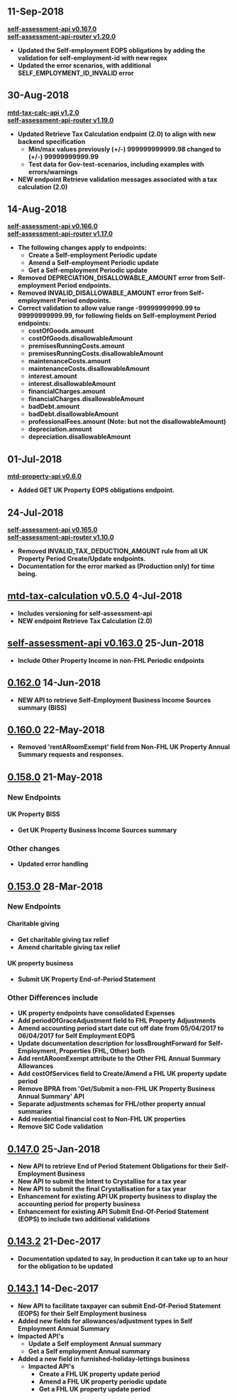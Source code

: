 ## 11-Sep-2018
<b>[self-assessment-api v0.167.0](https://github.com/hmrc/self-assessment-api/releases/tag/v0.167.0)<br>
<b>[self-assessment-api-router v1.20.0](https://github.com/hmrc/self-assessment-api-router/releases/tag/v1.20.0)</b>
* Updated the Self-employment EOPS obligations by adding the validation for self-employment-id with new regex
* Updated the error scenarios, with additional SELF_EMPLOYMENT_ID_INVALID error

## 30-Aug-2018
<b>[mtd-tax-calc-api v​1.2.0](https://github.com/hmrc/mtd-tax-calculation/releases/tag/v1.2.0)<br>
<b>[self-assessment-api-router v1.19.0](https://github.com/hmrc/self-assessment-api-router/releases/tag/v1.19.0)</b>
* Updated Retrieve Tax Calculation endpoint (2.0) to align with new backend specification
    * Min/max values previously (+/-) 999999999999.98 changed to (+/-) 99999999999.99
    * Test data for Gov-test-scenarios, including examples with errors/warnings
* NEW endpoint Retrieve validation messages associated with a tax calculation (2.0)

## 14-Aug-2018
<b>[self-assessment-api v0.166.0](https://github.com/hmrc/self-assessment-api/releases/tag/v0.166.0)<br>
<b>[self-assessment-api-router v1.17.0](https://github.com/hmrc/self-assessment-api-router/releases/tag/v1.17.0)</b>
* The following changes apply to endpoints:
    * Create a Self-employment Periodic update
    * Amend a Self-employment Periodic update
    * Get a Self-employment Periodic update
* Removed DEPRECIATION_DISALLOWABLE_AMOUNT error from Self-employment Period endpoints.
* Removed INVALID_DISALLOWABLE_AMOUNT error from Self-employment Period endpoints.
* Correct validation to allow value range -99999999999.99 to 99999999999.99, for following fields on Self-employment Period endpoints:
    * costOfGoods.amount
    * costOfGoods.disallowableAmount
    * premisesRunningCosts.amount
    * premisesRunningCosts.disallowableAmount
    * maintenanceCosts.amount
    * maintenanceCosts.disallowableAmount
    * interest.amount
    * interest.disallowableAmount
    * financialCharges.amount
    * financialCharges.disallowableAmount
    * badDebt.amount
    * badDebt.disallowableAmount
    * professionalFees.amount (Note: but not the disallowableAmount)
    * depreciation.amount
    * depreciation.disallowableAmount

## 01-Jul-2018
<b>[mtd-property-api v0.6.0](https://github.com/hmrc/mtd-property-api/releases/tag/v0.6.0)</b>
* Added GET UK Property EOPS obligations endpoint.

## 24-Jul-2018
<b>[self-assessment-api v0.165.0](https://github.com/hmrc/self-assessment-api/releases/tag/v0.165.0)<br>
<b>[self-assessment-api-router v1.10.0](https://github.com/hmrc/self-assessment-api-router/releases/tag/v1.10.0)</b>
* Removed INVALID_TAX_DEDUCTION_AMOUNT rule from all UK Property Period Create/Update endpoints.
* Documentation for the error marked as (Production only) for time being.

## [mtd-tax-calculation v0.5.0](https://github.com/hmrc/mtd-tax-calculation/releases/tag/v0.5.0) 4-Jul-2018
* Includes versioning for self-assessment-api
* NEW endpoint Retrieve Tax Calculation (2.0)

## [self-assessment-api v0.163.0](https://github.com/hmrc/self-assessment-api/releases/tag/v0.163.0) 25-Jun-2018
* Include Other Property Income in non-FHL Periodic endpoints

## [0.162.0](https://github.com/hmrc/self-assessment-api/releases/tag/v0.162.0) 14-Jun-2018
* NEW API to retrieve Self-Employment Business Income Sources summary (BISS)

## [0.160.0](https://github.com/hmrc/self-assessment-api/releases/tag/v0.160.0) 22-May-2018
* Removed 'rentARoomExempt' field from Non-FHL UK Property Annual Summary requests and responses.

## [0.158.0](https://github.com/hmrc/self-assessment-api/releases/tag/v0.158.0) 21-May-2018
### New Endpoints
#### UK Property BISS
* Get UK Property Business Income Sources summary
### Other changes
* Updated error handling

## [0.153.0](https://github.com/hmrc/self-assessment-api/releases/tag/v0.153.0) 28-Mar-2018
### New Endpoints
#### Charitable giving
* Get charitable giving tax relief
* Amend charitable giving tax relief
#### UK property business
* Submit UK Property End-of-Period Statement
### Other Differences include
* UK property endpoints have consolidated Expenses
* Add periodOfGraceAdjustment field to FHL Property Adjustments
* Amend accounting period start date cut off date from 05/04/2017 to 06/04/2017 for Self Employment EOPS
* Update documentation description for lossBroughtForward for Self-Employment, Properties (FHL, Other) both
* Add rentARoomExempt attribute to the Other FHL Annual Summary Allowances
* Add costOfServices field to Create/Amend a FHL UK property update period
* Remove BPRA from 'Get/Submit a non-FHL UK Property Business Annual Summary' API
* Separate adjustments schemas for FHL/other property annual summaries
* Add residential financial cost to Non-FHL UK properties
* Remove SIC Code validation

## [0.147.0](https://github.com/hmrc/self-assessment-api/releases/tag/v0.147.0) 25-Jan-2018
* New API to retrieve End of Period Statement Obligations for their Self-Employment Business
* New API to submit the Intent to Crystallise for a tax year
* New API to submit the final Crystallisation for a tax year
* Enhancement for existing API UK property business to display the accounting period for property business
* Enhancement for existing API Submit End-Of-Period Statement (EOPS) to include two additional validations

## [0.143.2](https://github.com/hmrc/self-assessment-api/releases/tag/v0.143.2) 21-Dec-2017

* Documentation updated to say, In production it can take up to an hour for the obligation to be updated

## [0.143.1](https://github.com/hmrc/self-assessment-api/releases/tag/v0.143.1) 14-Dec-2017

* New API to facilitate taxpayer can submit End-Of-Period Statement (EOPS) for their Self Employment business 
* Added new fields for allowances/adjustment types in Self Employment Annual Summary
 * Impacted API's
    * Update a Self employment Annual summary
    * Get a Self employment Annual summary
 * Added a new field in furnished-holiday-lettings business 
    * Impacted API's
        * Create a FHL UK property update period
        * Amend a FHL UK property periodic update
        * Get a FHL UK property update period
